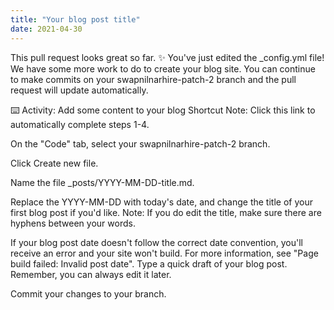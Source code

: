 ```yaml
---
title: "Your blog post title"
date: 2021-04-30
---
```

This pull request looks great so far. ✨ You've just edited the _config.yml file! We have some more work to do to create your blog site. You can continue to make commits on your swapnilnarhire-patch-2 branch and the pull request will update automatically.

⌨️ Activity: Add some content to your blog
Shortcut Note: Click this link to automatically complete steps 1-4.

On the "Code" tab, select your swapnilnarhire-patch-2 branch.

Click Create new file.

Name the file _posts/YYYY-MM-DD-title.md.

Replace the YYYY-MM-DD with today's date, and change the title of your first blog post if you'd like. Note: If you do edit the title, make sure there are hyphens between your words.

If your blog post date doesn't follow the correct date convention, you'll receive an error and your site won't build. For more information, see "Page build failed: Invalid post date".
Type a quick draft of your blog post. Remember, you can always edit it later.

Commit your changes to your branch.

